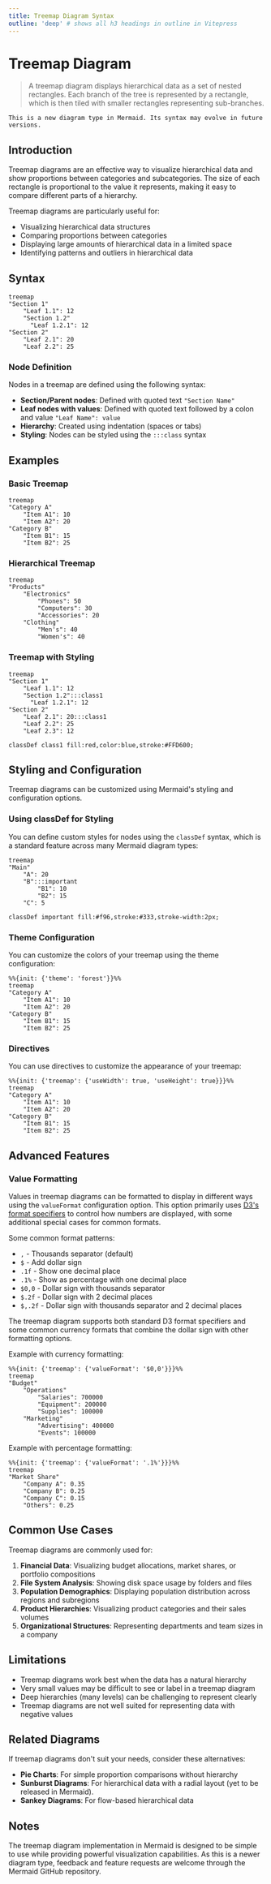 ```yaml
---
title: Treemap Diagram Syntax
outline: 'deep' # shows all h3 headings in outline in Vitepress
---
```


# Treemap Diagram

> A treemap diagram displays hierarchical data as a set of nested rectangles. Each branch of the tree is represented by a rectangle, which is then tiled with smaller rectangles representing sub-branches.

```warning
This is a new diagram type in Mermaid. Its syntax may evolve in future versions.
```

## Introduction

Treemap diagrams are an effective way to visualize hierarchical data and show proportions between categories and subcategories. The size of each rectangle is proportional to the value it represents, making it easy to compare different parts of a hierarchy.

Treemap diagrams are particularly useful for:
- Visualizing hierarchical data structures
- Comparing proportions between categories
- Displaying large amounts of hierarchical data in a limited space
- Identifying patterns and outliers in hierarchical data

## Syntax

```
treemap
"Section 1"
    "Leaf 1.1": 12
    "Section 1.2"
      "Leaf 1.2.1": 12
"Section 2"
    "Leaf 2.1": 20
    "Leaf 2.2": 25
```

### Node Definition

Nodes in a treemap are defined using the following syntax:

- **Section/Parent nodes**: Defined with quoted text `"Section Name"`
- **Leaf nodes with values**: Defined with quoted text followed by a colon and value `"Leaf Name": value`
- **Hierarchy**: Created using indentation (spaces or tabs)
- **Styling**: Nodes can be styled using the `:::class` syntax

## Examples

### Basic Treemap

```mermaid-example
treemap
"Category A"
    "Item A1": 10
    "Item A2": 20
"Category B"
    "Item B1": 15
    "Item B2": 25
```

### Hierarchical Treemap

```mermaid-example
treemap
"Products"
    "Electronics"
        "Phones": 50
        "Computers": 30
        "Accessories": 20
    "Clothing"
        "Men's": 40
        "Women's": 40
```

### Treemap with Styling

```mermaid-example
treemap
"Section 1"
    "Leaf 1.1": 12
    "Section 1.2":::class1
      "Leaf 1.2.1": 12
"Section 2"
    "Leaf 2.1": 20:::class1
    "Leaf 2.2": 25
    "Leaf 2.3": 12

classDef class1 fill:red,color:blue,stroke:#FFD600;
```

## Styling and Configuration

Treemap diagrams can be customized using Mermaid's styling and configuration options.

### Using classDef for Styling

You can define custom styles for nodes using the `classDef` syntax, which is a standard feature across many Mermaid diagram types:

```mermaid-example
treemap
"Main"
    "A": 20
    "B":::important
        "B1": 10
        "B2": 15
    "C": 5

classDef important fill:#f96,stroke:#333,stroke-width:2px;
```

### Theme Configuration

You can customize the colors of your treemap using the theme configuration:

```mermaid-example
%%{init: {'theme': 'forest'}}%%
treemap
"Category A"
    "Item A1": 10
    "Item A2": 20
"Category B"
    "Item B1": 15
    "Item B2": 25
```

### Directives

You can use directives to customize the appearance of your treemap:

```mermaid-example
%%{init: {'treemap': {'useWidth': true, 'useHeight': true}}}%%
treemap
"Category A"
    "Item A1": 10
    "Item A2": 20
"Category B"
    "Item B1": 15
    "Item B2": 25
```

## Advanced Features

### Value Formatting

Values in treemap diagrams can be formatted to display in different ways using the `valueFormat` configuration option. This option primarily uses [D3's format specifiers](https://github.com/d3/d3-format#locale_format) to control how numbers are displayed, with some additional special cases for common formats.

Some common format patterns:
- `,` - Thousands separator (default)
- `$` - Add dollar sign
- `.1f` - Show one decimal place
- `.1%` - Show as percentage with one decimal place
- `$0,0` - Dollar sign with thousands separator
- `$.2f` - Dollar sign with 2 decimal places
- `$,.2f` - Dollar sign with thousands separator and 2 decimal places

The treemap diagram supports both standard D3 format specifiers and some common currency formats that combine the dollar sign with other formatting options.

Example with currency formatting:

```mermaid-example
%%{init: {'treemap': {'valueFormat': '$0,0'}}}%%
treemap
"Budget"
    "Operations"
        "Salaries": 700000
        "Equipment": 200000
        "Supplies": 100000
    "Marketing"
        "Advertising": 400000
        "Events": 100000
```

Example with percentage formatting:

```mermaid-example
%%{init: {'treemap': {'valueFormat': '.1%'}}}%%
treemap
"Market Share"
    "Company A": 0.35
    "Company B": 0.25
    "Company C": 0.15
    "Others": 0.25
```

## Common Use Cases

Treemap diagrams are commonly used for:

1. **Financial Data**: Visualizing budget allocations, market shares, or portfolio compositions
2. **File System Analysis**: Showing disk space usage by folders and files
3. **Population Demographics**: Displaying population distribution across regions and subregions
4. **Product Hierarchies**: Visualizing product categories and their sales volumes
5. **Organizational Structures**: Representing departments and team sizes in a company

## Limitations

- Treemap diagrams work best when the data has a natural hierarchy
- Very small values may be difficult to see or label in a treemap diagram
- Deep hierarchies (many levels) can be challenging to represent clearly
- Treemap diagrams are not well suited for representing data with negative values

## Related Diagrams

If treemap diagrams don't suit your needs, consider these alternatives:
- **Pie Charts**: For simple proportion comparisons without hierarchy
- **Sunburst Diagrams**: For hierarchical data with a radial layout (yet to be released in Mermaid).
- **Sankey Diagrams**: For flow-based hierarchical data

## Notes

The treemap diagram implementation in Mermaid is designed to be simple to use while providing powerful visualization capabilities. As this is a newer diagram type, feedback and feature requests are welcome through the Mermaid GitHub repository.
